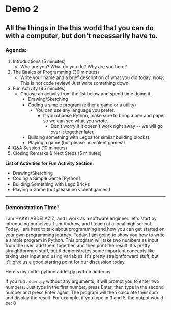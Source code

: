# Demo 2

All the things in the this world that you can do with a computer, but don't necessarily have to.
---
### Agenda:
1. Introductions (5 minutes)
   - Who are you? What do you do? Why are you here?
2. The Basics of Programming (30 minutes)
    - Write your name and a brief description of what you did today.
      *Note*: This is not code review! Just write something down.
3. Fun Activity (45 minutes)
     - Choose an activity from the list below and spend time doing it.
       - Drawing/Sketching
       - Coding a simple program (either a game or a utility)
         - You can use any language you prefer.
           - If you choose Python, make sure to bring a pen and paper so we can see what you wrote.
             - Don't worry if it doesn't work right away -- we will go over it together later.
       - Building something with Legos (or similar building blocks).
       - Playing a game (but please no violent games!)
7. Q&A Session (10 minutes)
8. Closing Remarks & Next Steps (5 minutes)

**List of Activities for Fun Activity Section:**
- Drawing/Sketching
- Coding a Simple Game [Python]
- Building Something with Lego Bricks
- Playing a Game (but please no violent games!)

---
### Demonstration Time! ###

I am HAKKI ABDELAZIZ, and I work as a software engineer.
let's  start by introducing ourselves. I am Andrew, and I teach at a local high school. Today, I am here to talk about programming and how you can get started on your own programming journey.
Today, I am going to show you how to write a simple program in Python.
This program will take two numbers as input from the user, add them together, and then print the result.
It's pretty straightforward stuff, but it demonstrates some important concepts like taking user input and using variables.
It's pretty straightforward stuff, but it'll give us a good starting point for our discussion today.

Here's my code:
python adder.py
python adder.py <number> <number>

If you run `adder.py` without any arguments, it will prompt you to enter two numbers.
Just type in the first number, press Enter, then type in the second number and press Enter again.
The program will then calculate their sum and display the result.
For example, if you type in 3 and 5, the output would be: 8
